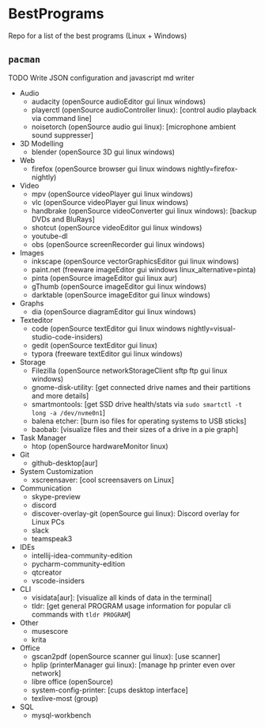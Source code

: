 # BestPrograms
Repo for a list of the best programs (Linux + Windows)

## `pacman`

TODO Write JSON configuration and javascript md writer

- Audio
  - audacity (openSource audioEditor gui linux windows)
  - playerctl (openSource audioController linux): [control audio playback via command line]
  - noisetorch (openSource audio gui linux): [microphone ambient sound suppresser]
- 3D Modelling
  - blender (openSource 3D gui linux windows)
- Web
  - firefox (openSource browser gui linux windows nightly=firefox-nightly)
- Video
  - mpv (openSource videoPlayer gui linux windows)
  - vlc (openSource videoPlayer gui linux windows)
  - handbrake (openSource videoConverter gui linux windows): [backup DVDs and BluRays]
  - shotcut (openSource videoEditor gui linux windows)
  - youtube-dl
  - obs (openSource screenRecorder gui linux windows)
- Images
  - inkscape (openSource vectorGraphicsEditor gui linux windows)
  - paint.net (freeware imageEditor gui windows linux_alternative=pinta)
  - pinta (openSource imageEditor gui linux aur)
  - gThumb (openSource imageEditor gui linux windows)
  - darktable (openSource imageEditor gui linux windows)
- Graphs
  - dia (openSource diagramEditor gui linux windows)
- Texteditor
  - code (openSource textEditor gui linux windows nightly=visual-studio-code-insiders)
  - gedit (openSource textEditor gui linux)
  - typora (freeware textEditor gui linux windows)
- Storage
  - Filezilla (openSource networkStorageClient sftp ftp gui linux windows)
  - gnome-disk-utility: [get connected drive names and their partitions and more details]
  - smartmontools: [get SSD drive health/stats via `sudo smartctl -t long -a /dev/nvme0n1`]
  - balena etcher: [burn iso files for operating systems to USB sticks]
  - baobab: [visualize files and their sizes of a drive in a pie graph]
- Task Manager
  - htop (openSource hardwareMonitor linux)
- Git
  - github-desktop[aur]
- System Customization
  - xscreensaver: [cool screensavers on Linux]
- Communication
  - skype-preview
  - discord
  - discover-overlay-git (openSource gui linux): Discord overlay for Linux PCs
  - slack
  - teamspeak3
- IDEs
  - intellij-idea-community-edition
  - pycharm-community-edition
  - qtcreator
  - vscode-insiders
- CLI
  - visidata[aur]: [visualize all kinds of data in the terminal]
  - tldr: [get general PROGRAM usage information for popular cli commands with `tldr PROGRAM`]
- Other
  - musescore
  - krita
- Office
  - gscan2pdf (openSource scanner gui linux): [use scanner]
  - hplip (printerManager gui linux): [manage hp printer even over network]
  - libre office (openSource)
  - system-config-printer: [cups desktop interface]
  - texlive-most (group)
- SQL
  - mysql-workbench
